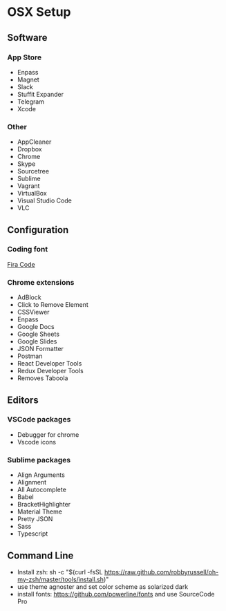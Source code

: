 # OSX Setup

## Software

### App Store

- Enpass
- Magnet
- Slack
- Stuffit Expander
- Telegram
- Xcode

### Other

- AppCleaner
- Dropbox
- Chrome
- Skype
- Sourcetree
- Sublime
- Vagrant
- VirtualBox
- Visual Studio Code
- VLC

## Configuration

### Coding font

[Fira Code](https://github.com/tonsky/FiraCode)

### Chrome extensions

- AdBlock
- Click to Remove Element
- CSSViewer
- Enpass
- Google Docs
- Google Sheets
- Google Slides
- JSON Formatter
- Postman
- React Developer Tools
- Redux Developer Tools
- Removes Taboola

## Editors

### VSCode packages

- Debugger for chrome
- Vscode icons

### Sublime packages

- Align Arguments
- Alignment
- All Autocomplete
- Babel
- Bracket​Highlighter
- Material Theme
- Pretty JSON
- Sass
- Typescript


## Command Line

- Install zsh: sh -c "$(curl -fsSL https://raw.github.com/robbyrussell/oh-my-zsh/master/tools/install.sh)"
- use theme agnoster and set color scheme as solarized dark
- install fonts: https://github.com/powerline/fonts and use SourceCode Pro
